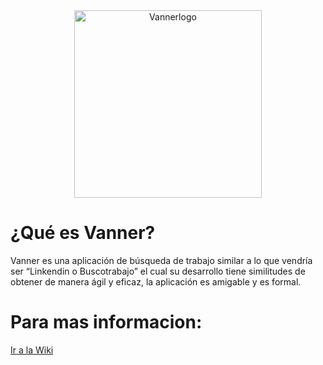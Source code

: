 <div align="center">
  <img src="https://github.com/user-attachments/assets/f77da172-6536-420a-9a7d-553d183a21e4" alt="Vannerlogo" width="300"/>
</div>

# ¿Qué es Vanner?
Vanner es una aplicación de búsqueda de trabajo similar a lo que vendría ser “Linkendin o Buscotrabajo” el cual su desarrollo tiene similitudes de obtener de manera ágil y eficaz, la aplicación es amigable y es formal.

# Para mas informacion: 
[Ir a la Wiki](https://github.com/Glazeddberrie/VannerApp/blob/main/Wiki.md)
